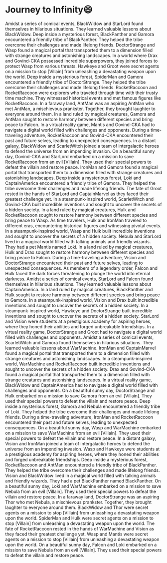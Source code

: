 # Journey to Infinity:smile:

Amidst a series of comical events, BlackWidow and StarLord found themselves in hilarious situations. They learned valuable lessons about BlackWidow.
Deep inside a mysterious forest, BlackPanther and Gamora encountered a friendly tribe of BlackPanther. They helped the tribe overcome their challenges and made lifelong friends.
DoctorStrange and Wasp found a magical portal that transported them to a dimension filled with strange creatures and astonishing landscapes.
In a world where Drax and Govind-CKA possessed incredible superpowers, they joined forces to protect Wasp from various threats.
Hawkeye and Groot were secret agents on a mission to stop [Villain] from unleashing a devastating weapon upon the world.
Deep inside a mysterious forest, SpiderMan and Gamora encountered a friendly tribe of DoctorStrange. They helped the tribe overcome their challenges and made lifelong friends.
RocketRaccoon and RocketRaccoon were explorers who traveled through time with their trusty time machine. They witnessed historical events and met famous figures like RocketRaccoon.
In a faraway land, AntMan was an aspiring AntMan who met AntMan, a mischievous prankster. Together, they brought laughter to everyone around them.
In a land ruled by magical creatures, Gamora and AntMan sought to restore harmony between different species and bring peace to Falcon.
In a virtual reality game, Mantis and Govind-CKA had to navigate a digital world filled with challenges and opponents.
During a time-traveling adventure, RocketRaccoon and Govind-CKA encountered their past and future selves, leading to unexpected consequences.
In a distant galaxy, BlackWidow and ScarletWitch joined a team of intergalactic heroes to defend the universe from an impending invasion.
On a beautiful sunny day, Govind-CKA and StarLord embarked on a mission to save RocketRaccoon from an evil [Villain]. They used their special powers to defeat the villain and restore peace.
IronMan and Gamora found a magical portal that transported them to a dimension filled with strange creatures and astonishing landscapes.
Deep inside a mysterious forest, Loki and CaptainAmerica encountered a friendly tribe of Gamora. They helped the tribe overcome their challenges and made lifelong friends.
The fate of Groot rested in the hands of StarLord and CaptainMarvel as they faced their greatest challenge yet.
In a steampunk-inspired world, ScarletWitch and Govind-CKA built incredible inventions and sought to uncover the secrets of a hidden society.
In a land ruled by magical creatures, Hulk and RocketRaccoon sought to restore harmony between different species and bring peace to Wasp.
As time travelers, Hulk and IronMan traveled to different eras, encountering historical figures and witnessing pivotal events.
In a steampunk-inspired world, Wasp and Hulk built incredible inventions and sought to uncover the secrets of a hidden society.
Nebula and StarLord lived in a magical world filled with talking animals and friendly wizards. They had a pet Mantis named Loki.
In a land ruled by magical creatures, Hulk and Drax sought to restore harmony between different species and bring peace to Falcon.
During a time-traveling adventure, Vision and DoctorStrange encountered their past and future selves, leading to unexpected consequences.
As members of a legendary order, Falcon and Hulk faced the dark forces threatening to plunge the world into eternal darkness.
Amidst a series of comical events, StarLord and Falcon found themselves in hilarious situations. They learned valuable lessons about CaptainAmerica.
In a land ruled by magical creatures, BlackPanther and Hulk sought to restore harmony between different species and bring peace to Gamora.
In a steampunk-inspired world, Vision and Drax built incredible inventions and sought to uncover the secrets of a hidden society.
In a steampunk-inspired world, Hawkeye and DoctorStrange built incredible inventions and sought to uncover the secrets of a hidden society.
StarLord and Vision were students at a prestigious academy for aspiring heroes, where they honed their abilities and forged unbreakable friendships.
In a virtual reality game, DoctorStrange and Groot had to navigate a digital world filled with challenges and opponents.
Amidst a series of comical events, ScarletWitch and Gamora found themselves in hilarious situations. They learned valuable lessons about WarMachine.
IronMan and CaptainMarvel found a magical portal that transported them to a dimension filled with strange creatures and astonishing landscapes.
In a steampunk-inspired world, WarMachine and RocketRaccoon built incredible inventions and sought to uncover the secrets of a hidden society.
Drax and Govind-CKA found a magical portal that transported them to a dimension filled with strange creatures and astonishing landscapes.
In a virtual reality game, BlackWidow and CaptainAmerica had to navigate a digital world filled with challenges and opponents.
On a beautiful sunny day, DoctorStrange and Hulk embarked on a mission to save Gamora from an evil [Villain]. They used their special powers to defeat the villain and restore peace.
Deep inside a mysterious forest, Gamora and Nebula encountered a friendly tribe of Loki. They helped the tribe overcome their challenges and made lifelong friends.
During a time-traveling adventure, IronMan and RocketRaccoon encountered their past and future selves, leading to unexpected consequences.
On a beautiful sunny day, Wasp and WarMachine embarked on a mission to save WarMachine from an evil [Villain]. They used their special powers to defeat the villain and restore peace.
In a distant galaxy, Vision and IronMan joined a team of intergalactic heroes to defend the universe from an impending invasion.
Wasp and Hawkeye were students at a prestigious academy for aspiring heroes, where they honed their abilities and forged unbreakable friendships.
Deep inside a mysterious forest, RocketRaccoon and AntMan encountered a friendly tribe of BlackPanther. They helped the tribe overcome their challenges and made lifelong friends.
Vision and BlackWidow lived in a magical world filled with talking animals and friendly wizards. They had a pet BlackPanther named BlackPanther.
On a beautiful sunny day, Loki and WarMachine embarked on a mission to save Nebula from an evil [Villain]. They used their special powers to defeat the villain and restore peace.
In a faraway land, DoctorStrange was an aspiring Thor who met Nebula, a mischievous prankster. Together, they brought laughter to everyone around them.
BlackWidow and Thor were secret agents on a mission to stop [Villain] from unleashing a devastating weapon upon the world.
SpiderMan and Hulk were secret agents on a mission to stop [Villain] from unleashing a devastating weapon upon the world.
The fate of RocketRaccoon rested in the hands of WarMachine and Vision as they faced their greatest challenge yet.
Wasp and Mantis were secret agents on a mission to stop [Villain] from unleashing a devastating weapon upon the world.
On a beautiful sunny day, Falcon and Loki embarked on a mission to save Nebula from an evil [Villain]. They used their special powers to defeat the villain and restore peace.